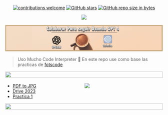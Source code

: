 <div align="center"> 

[![contributions welcome](https://img.shields.io/badge/contributions-welcome-brightgreen.svg?style=flat)](https://github.com/Fabian-Martinez-Rincon/Computabilidad-y-Complejidad)
[![GitHub stars](https://img.shields.io/github/stars/Fabian-Martinez-Rincon/Computabilidad-y-Complejidad)](https://github.com/Fabian-Martinez-Rincon/Computabilidad-y-Complejidad/stargazers/)
[![GitHub repo size in bytes](https://img.shields.io/github/repo-size/Fabian-Martinez-Rincon/Computabilidad-y-Complejidad)](https://github.com/Fabian-Martinez-Rincon/Computabilidad-y-Complejidad)

<img src="https://readme-typing-svg.demolab.com?font=Fira+Code&size=30&duration=1200&pause=1000&color=F78E23&center=true&width=635&lines=Computabilidad-y-Complejidad"/>



<a title="" href="https://cafecito.app/ei-materias"><img src="/Documentos/Cafecito.png" alt="" /></a>

</div>

> Uso Mucho Code Interpreter 🤖
> En este repo use como base las practicas de [fotscode](https://github.com/fotscode)


<img src= 'https://i.gifer.com/origin/8c/8cd3f1898255c045143e1da97fbabf10_w200.gif' height="20" width="100%">

<p><img width="250" align='right' src="https://media.giphy.com/media/zPbnEgxsPJOJSD3qfr/giphy.gif"></p>

- [PDF to JPG](https://www.ilovepdf.com/pdf_to_jpg)
- [Drive 2023](https://drive.google.com/drive/folders/1mNm_nba9il7KAgwj2YnQAqEJ9tF0PlKl)
- [Practica 1]()

<img src= 'https://i.gifer.com/origin/8c/8cd3f1898255c045143e1da97fbabf10_w200.gif' height="20" width="100%">


